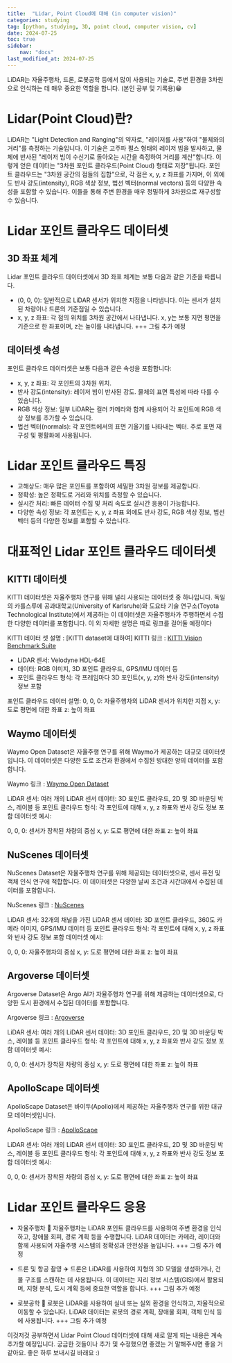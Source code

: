```yaml
---
title:  "Lidar, Point Cloud에 대해 (in computer vision)" 
categories: studying
tag: [python, studying, 3D, point cloud, computer vision, cv]
date: 2024-07-25
toc: true
sidebar:
    nav: "docs"
last_modified_at: 2024-07-25
---
```



LiDAR는 자율주행차, 드론, 로봇공학 등에서 많이 사용되는 기술로, 주변 환경을 3차원으로 인식하는 데 매우 중요한 역할을 합니다. (본인 공부 및 기록용)😁


# Lidar(Point Cloud)란?
LiDAR는 "Light Detection and Ranging"의 약자로, "레이저를 사용"하여 "물체와의 거리"를 측정하는 기술입니다. 이 기술은 고주파 펄스 형태의 레이저 빔을 발사하고, 물체에 반사된 "레이저 빔이 수신기로 돌아오는 시간을 측정하여 거리를 계산"합니다. 이렇게 얻은 데이터는 "3차원 포인트 클라우드(Point Cloud) 형태로 저장"됩니다.
포인트 클라우드는 "3차원 공간의 점들의 집합"으로, 각 점은 x, y, z 좌표를 가지며, 이 외에도 반사 강도(intensity), RGB 색상 정보, 법선 벡터(normal vectors) 등의 다양한 속성을 포함할 수 있습니다. 이들을 통해 주변 환경을 매우 정밀하게 3차원으로 재구성할 수 있습니다.

# Lidar 포인트 클라우드 데이터셋
## 3D 좌표 체계
Lidar 포인트 클라우드 데이터셋에서 3D 좌표 체계는 보통 다음과 같은 기준을 따릅니다.
- (0, 0, 0): 일반적으로 LiDAR 센서가 위치한 지점을 나타냅니다. 이는 센서가 설치된 차량이나 드론의 기준점일 수 있습니다.
- x, y, z 좌표: 각 점의 위치를 3차원 공간에서 나타냅니다. x, y는 보통 지면 평면을 기준으로 한 좌표이며, z는 높이를 나타냅니다.
+++ 그림 추가 예정


## 데이터셋 속성
포인트 클라우드 데이터셋은 보통 다음과 같은 속성을 포함합니다:

- x, y, z 좌표: 각 포인트의 3차원 위치.
- 반사 강도(intensity): 레이저 빔이 반사된 강도. 물체의 표면 특성에 따라 다를 수 있습니다.
- RGB 색상 정보: 일부 LiDAR는 컬러 카메라와 함께 사용되어 각 포인트에 RGB 색상 정보를 추가할 수 있습니다.
- 법선 벡터(normals): 각 포인트에서의 표면 기울기를 나타내는 벡터. 주로 표면 재구성 및 평활화에 사용됩니다.

# Lidar 포인트 클라우드 특징
- 고해상도: 매우 많은 포인트를 포함하여 세밀한 3차원 정보를 제공합니다.
- 정확성: 높은 정확도로 거리와 위치를 측정할 수 있습니다.
- 실시간 처리: 빠른 데이터 수집 및 처리 속도로 실시간 응용이 가능합니다.
- 다양한 속성 정보: 각 포인트는 x, y, z 좌표 외에도 반사 강도, RGB 색상 정보, 법선 벡터 등의 다양한 정보를 포함할 수 있습니다.

# 대표적인 Lidar 포인트 클라우드 데이터셋
## KITTI 데이터셋
KITTI 데이터셋은 자율주행차 연구를 위해 널리 사용되는 데이터셋 중 하나입니다. 독일의 카를스루에 공과대학교(University of Karlsruhe)와 도요타 기술 연구소(Toyota Technological Institute)에서 제공하는 이 데이터셋은 자율주행차가 주행하면서 수집한 다양한 데이터를 포함합니다. 이 외 자세한 설명은 따로 링크를 걸어둘 예정이다

KITTI 데이터 셋 설명 : [KITTI dataset에 대하여]
KITTI 링크 : [KITTI Vision Benchmark Suite](https://www.cvlibs.net/datasets/kitti/)

- LiDAR 센서: Velodyne HDL-64E
- 데이터: RGB 이미지, 3D 포인트 클라우드, GPS/IMU 데이터 등
- 포인트 클라우드 형식: 각 프레임마다 3D 포인트(x, y, z)와 반사 강도(intensity) 정보 포함

포인트 클라우드 데이터 설명:
0, 0, 0: 자율주행차의 LiDAR 센서가 위치한 지점
x, y: 도로 평면에 대한 좌표
z: 높이 좌표

## Waymo 데이터셋
Waymo Open Dataset은 자율주행 연구를 위해 Waymo가 제공하는 대규모 데이터셋입니다. 이 데이터셋은 다양한 도로 조건과 환경에서 수집된 방대한 양의 데이터를 포함합니다.

Waymo 링크 : [Waymo Open Dataset](https://waymo.com/open/)

LiDAR 센서: 여러 개의 LiDAR 센서
데이터: 3D 포인트 클라우드, 2D 및 3D 바운딩 박스, 레이블 등
포인트 클라우드 형식: 각 포인트에 대해 x, y, z 좌표와 반사 강도 정보 포함
데이터셋 예시:

0, 0, 0: 센서가 장착된 차량의 중심
x, y: 도로 평면에 대한 좌표
z: 높이 좌표

## NuScenes 데이터셋
NuScenes Dataset은 자율주행차 연구를 위해 제공되는 데이터셋으로, 센서 퓨전 및 객체 인식 연구에 적합합니다. 이 데이터셋은 다양한 날씨 조건과 시간대에서 수집된 데이터를 포함합니다.

NuScenes 링크 : [NuScenes](https://www.nuscenes.org/)

LiDAR 센서: 32개의 채널을 가진 LiDAR 센서
데이터: 3D 포인트 클라우드, 360도 카메라 이미지, GPS/IMU 데이터 등
포인트 클라우드 형식: 각 포인트에 대해 x, y, z 좌표와 반사 강도 정보 포함
데이터셋 예시:

0, 0, 0: 자율주행차의 중심
x, y: 도로 평면에 대한 좌표
z: 높이 좌표

## Argoverse 데이터셋
Argoverse Dataset은 Argo AI가 자율주행차 연구를 위해 제공하는 데이터셋으로, 다양한 도시 환경에서 수집된 데이터를 포함합니다.

Argoverse 링크 : [Argoverse](https://www.argoverse.org/)

LiDAR 센서: 여러 개의 LiDAR 센서
데이터: 3D 포인트 클라우드, 2D 및 3D 바운딩 박스, 레이블 등
포인트 클라우드 형식: 각 포인트에 대해 x, y, z 좌표와 반사 강도 정보 포함
데이터셋 예시:

0, 0, 0: 센서가 장착된 차량의 중심
x, y: 도로 평면에 대한 좌표
z: 높이 좌표

## ApolloScape 데이터셋
ApolloScape Dataset은 바이두(Apollo)에서 제공하는 자율주행차 연구를 위한 대규모 데이터셋입니다.

ApolloScape 링크 : [ApolloScape](https://apolloscape.auto/)

LiDAR 센서: 여러 개의 LiDAR 센서
데이터: 3D 포인트 클라우드, 2D 및 3D 바운딩 박스, 레이블 등
포인트 클라우드 형식: 각 포인트에 대해 x, y, z 좌표와 반사 강도 정보 포함
데이터셋 예시:

0, 0, 0: 센서가 장착된 차량의 중심
x, y: 도로 평면에 대한 좌표
z: 높이 좌표

# Lidar 포인트 클라우드 응용
- 자율주행차 🚗
자율주행차는 LiDAR 포인트 클라우드를 사용하여 주변 환경을 인식하고, 장애물 회피, 경로 계획 등을 수행합니다. LiDAR 데이터는 카메라, 레이더와 함께 사용되어 자율주행 시스템의 정확성과 안전성을 높입니다.
+++ 그림 추가 예정

- 드론 및 항공 촬영 ✈️
드론은 LiDAR를 사용하여 지형의 3D 모델을 생성하거나, 건물 구조를 스캔하는 데 사용됩니다. 이 데이터는 지리 정보 시스템(GIS)에서 활용되며, 지형 분석, 도시 계획 등에 중요한 역할을 합니다.
+++ 그림 추가 예정 

- 로봇공학 🤖
로봇은 LiDAR를 사용하여 실내 또는 실외 환경을 인식하고, 자율적으로 이동할 수 있습니다. LiDAR 데이터는 로봇의 경로 계획, 장애물 회피, 객체 인식 등에 사용됩니다.
+++ 그림 추가 예정


이것저것 공부하면서 Lidar Point Cloud 데이터셋에 대해 새로 알게 되는 내용은 계속 추가할 예정입니다. 궁금한 것들이나 추가 및 수정했으면 좋겠는 거 말해주시면 좋을 거 같아요.
좋은 하루 보내시길 바래요 :)
